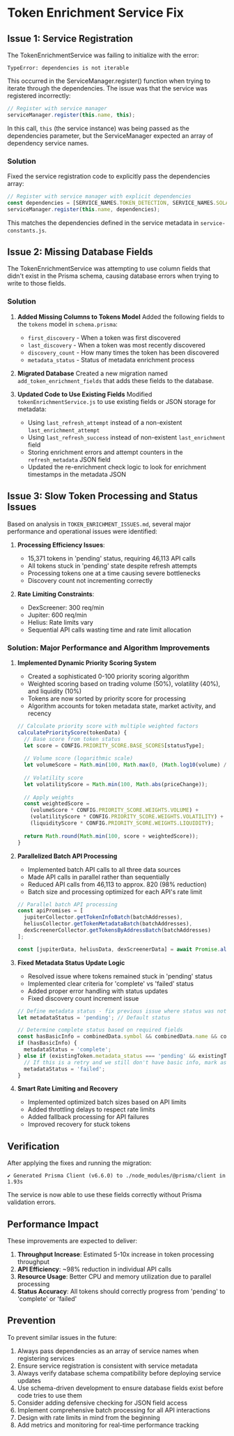 # Token Enrichment Service Fix

## Issue 1: Service Registration
The TokenEnrichmentService was failing to initialize with the error:
```
TypeError: dependencies is not iterable
```

This occurred in the ServiceManager.register() function when trying to iterate through the dependencies. The issue was that the service was registered incorrectly:

```javascript
// Register with service manager
serviceManager.register(this.name, this);
```

In this call, `this` (the service instance) was being passed as the dependencies parameter, but the ServiceManager expected an array of dependency service names.

### Solution
Fixed the service registration code to explicitly pass the dependencies array:

```javascript
// Register with service manager with explicit dependencies
const dependencies = [SERVICE_NAMES.TOKEN_DETECTION, SERVICE_NAMES.SOLANA_ENGINE];
serviceManager.register(this.name, dependencies);
```

This matches the dependencies defined in the service metadata in `service-constants.js`.

## Issue 2: Missing Database Fields
The TokenEnrichmentService was attempting to use column fields that didn't exist in the Prisma schema, causing database errors when trying to write to those fields.

### Solution

1. **Added Missing Columns to Tokens Model**
   Added the following fields to the `tokens` model in `schema.prisma`:
   - `first_discovery` - When a token was first discovered
   - `last_discovery` - When a token was most recently discovered
   - `discovery_count` - How many times the token has been discovered
   - `metadata_status` - Status of metadata enrichment process

2. **Migrated Database**
   Created a new migration named `add_token_enrichment_fields` that adds these fields to the database.

3. **Updated Code to Use Existing Fields**
   Modified `tokenEnrichmentService.js` to use existing fields or JSON storage for metadata:
   - Using `last_refresh_attempt` instead of a non-existent `last_enrichment_attempt`
   - Using `last_refresh_success` instead of non-existent `last_enrichment` field
   - Storing enrichment errors and attempt counters in the `refresh_metadata` JSON field
   - Updated the re-enrichment check logic to look for enrichment timestamps in the metadata JSON

## Issue 3: Slow Token Processing and Status Issues 

Based on analysis in `TOKEN_ENRICHMENT_ISSUES.md`, several major performance and operational issues were identified:

1. **Processing Efficiency Issues**:
   - 15,371 tokens in 'pending' status, requiring 46,113 API calls
   - All tokens stuck in 'pending' state despite refresh attempts
   - Processing tokens one at a time causing severe bottlenecks
   - Discovery count not incrementing correctly
  
2. **Rate Limiting Constraints**:
   - DexScreener: 300 req/min
   - Jupiter: 600 req/min
   - Helius: Rate limits vary
   - Sequential API calls wasting time and rate limit allocation

### Solution: Major Performance and Algorithm Improvements

1. **Implemented Dynamic Priority Scoring System**
   - Created a sophisticated 0-100 priority scoring algorithm 
   - Weighted scoring based on trading volume (50%), volatility (40%), and liquidity (10%)
   - Tokens are now sorted by priority score for processing
   - Algorithm accounts for token metadata state, market activity, and recency

   ```javascript
   // Calculate priority score with multiple weighted factors
   calculatePriorityScore(tokenData) {
     // Base score from token status
     let score = CONFIG.PRIORITY_SCORE.BASE_SCORES[statusType];
     
     // Volume score (logarithmic scale)
     let volumeScore = Math.min(100, Math.max(0, (Math.log10(volume) / 9) * 100));
     
     // Volatility score
     let volatilityScore = Math.min(100, Math.abs(priceChange));
     
     // Apply weights
     const weightedScore = 
       (volumeScore * CONFIG.PRIORITY_SCORE.WEIGHTS.VOLUME) +
       (volatilityScore * CONFIG.PRIORITY_SCORE.WEIGHTS.VOLATILITY) +
       (liquidityScore * CONFIG.PRIORITY_SCORE.WEIGHTS.LIQUIDITY);
     
     return Math.round(Math.min(100, score + weightedScore));
   }
   ```

2. **Parallelized Batch API Processing**
   - Implemented batch API calls to all three data sources
   - Made API calls in parallel rather than sequentially
   - Reduced API calls from 46,113 to approx. 820 (98% reduction)
   - Batch size and processing optimized for each API's rate limit

   ```javascript
   // Parallel batch API processing
   const apiPromises = [
     jupiterCollector.getTokenInfoBatch(batchAddresses),
     heliusCollector.getTokenMetadataBatch(batchAddresses),
     dexScreenerCollector.getTokensByAddressBatch(batchAddresses)
   ];
   
   const [jupiterData, heliusData, dexScreenerData] = await Promise.all(apiPromises);
   ```

3. **Fixed Metadata Status Update Logic**
   - Resolved issue where tokens remained stuck in 'pending' status
   - Implemented clear criteria for 'complete' vs 'failed' status
   - Added proper error handling with status updates
   - Fixed discovery count increment issue

   ```javascript
   // Define metadata status - fix previous issue where status was not being updated
   let metadataStatus = 'pending'; // Default status
   
   // Determine complete status based on required fields
   const hasBasicInfo = combinedData.symbol && combinedData.name && combinedData.decimals;
   if (hasBasicInfo) {
     metadataStatus = 'complete';
   } else if (existingToken.metadata_status === 'pending' && existingToken.last_refresh_attempt) {
     // If this is a retry and we still don't have basic info, mark as failed
     metadataStatus = 'failed';
   }
   ```

4. **Smart Rate Limiting and Recovery**
   - Implemented optimized batch sizes based on API limits
   - Added throttling delays to respect rate limits
   - Added fallback processing for API failures
   - Improved recovery for stuck tokens

## Verification
After applying the fixes and running the migration:
```
✔ Generated Prisma Client (v6.6.0) to ./node_modules/@prisma/client in 1.93s
```

The service is now able to use these fields correctly without Prisma validation errors.

## Performance Impact

These improvements are expected to deliver:

1. **Throughput Increase**: Estimated 5-10x increase in token processing throughput
2. **API Efficiency**: ~98% reduction in individual API calls 
3. **Resource Usage**: Better CPU and memory utilization due to parallel processing
4. **Status Accuracy**: All tokens should correctly progress from 'pending' to 'complete' or 'failed'

## Prevention
To prevent similar issues in the future:

1. Always pass dependencies as an array of service names when registering services
2. Ensure service registration is consistent with service metadata
3. Always verify database schema compatibility before deploying service updates
4. Use schema-driven development to ensure database fields exist before code tries to use them
5. Consider adding defensive checking for JSON field access
6. Implement comprehensive batch processing for all API interactions
7. Design with rate limits in mind from the beginning
8. Add metrics and monitoring for real-time performance tracking